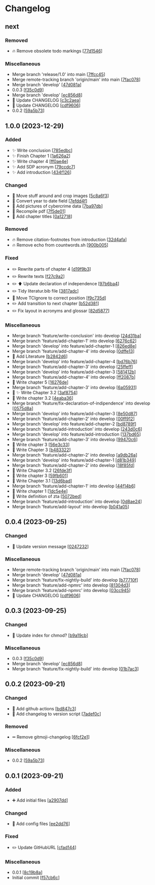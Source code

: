 # Changelog

<a name="next"></a>
## next

### Removed

- 🔥 Remove obsolete todo markings [[77d1546](https://github.com/D4sK43nguru/SeminararbeitWiSe2023/commit/77d1546710002cd0a97dbed77701ba8967fa0c7f)]

### Miscellaneous

-  Merge branch &#x27;release/1.0&#x27; into main [[7ffcc45](https://github.com/D4sK43nguru/SeminararbeitWiSe2023/commit/7ffcc4522dff2d7a77209498d1ad768ecca61bfb)]
-  Merge remote-tracking branch &#x27;origin/main&#x27; into main [[7fac078](https://github.com/D4sK43nguru/SeminararbeitWiSe2023/commit/7fac078f4ff893a065c849d7e2b86e7d4bd548f0)]
-  Merge branch &#x27;develop&#x27; [[47d081a](https://github.com/D4sK43nguru/SeminararbeitWiSe2023/commit/47d081afffb7b07629612e22a5206a9a603ca4cf)]
-  0.0.3 [[f35c0d9](https://github.com/D4sK43nguru/SeminararbeitWiSe2023/commit/f35c0d91ed1968375c5659df5cf4a1eab3ac51d0)]
-  Merge branch &#x27;develop&#x27; [[ec856d8](https://github.com/D4sK43nguru/SeminararbeitWiSe2023/commit/ec856d886f5017c785eeed306cf0ec056f6eca1a)]
- 📝 Update CHANGELOG [[c3c2aea](https://github.com/D4sK43nguru/SeminararbeitWiSe2023/commit/c3c2aeabc234f97cb6dcb6d9947ea751a841baef)]
- 📝 Update CHANGELOG [[cdf9606](https://github.com/D4sK43nguru/SeminararbeitWiSe2023/commit/cdf960674ee1395fc989abcb87e27fb0bdbe6c62)]
-  0.0.2 [[59a5b73](https://github.com/D4sK43nguru/SeminararbeitWiSe2023/commit/59a5b7364e7df4b56fe038f96adbfe3ae7b16b86)]


<a name="1.0.0"></a>
## 1.0.0 (2023-12-29)

### Added

- ✨ Write conclusion [[785edbc](https://github.com/D4sK43nguru/SeminararbeitWiSe2023/commit/785edbce0978186e4fdc1be937f97050292ff000)]
- ✨ Finish Chapter 1 [[1a626a2](https://github.com/D4sK43nguru/SeminararbeitWiSe2023/commit/1a626a2e704162999947461d9b3b1fb42b74f3ec)]
- ✨ Write chapter 4 [[ff0ae4e](https://github.com/D4sK43nguru/SeminararbeitWiSe2023/commit/ff0ae4e2653714ab96d2d36231528c1bc327aebd)]
- ✨ Add SDP acronym [[79ccdc7](https://github.com/D4sK43nguru/SeminararbeitWiSe2023/commit/79ccdc7e8a7faaec36de65f080d8a958f68b2d5e)]
- ✨ Add introduction [[434f126](https://github.com/D4sK43nguru/SeminararbeitWiSe2023/commit/434f1262df0544f85993886914cbd65cfc260d86)]

### Changed

- 💄 Move stuff around and crop images [[5c8a6f3](https://github.com/D4sK43nguru/SeminararbeitWiSe2023/commit/5c8a6f300aca00b3fde4d506b5370e4b6be2b1c4)]
- 🎨 Convert year to date field [[7efdd4f](https://github.com/D4sK43nguru/SeminararbeitWiSe2023/commit/7efdd4f2e60cbe3050a4d2a8aedeac91c907f07f)]
- 💄 Add pictures of cybercrime data [[7ba97db](https://github.com/D4sK43nguru/SeminararbeitWiSe2023/commit/7ba97db980e6fe4963309a98e18e16a06c1d0bbb)]
- 🎨 Recompile pdf [[7f5de01](https://github.com/D4sK43nguru/SeminararbeitWiSe2023/commit/7f5de014045afae664d47fa55d441397423f12d5)]
- 🎨 Add chapter titles [[0a12718](https://github.com/D4sK43nguru/SeminararbeitWiSe2023/commit/0a12718fc959af2e9dd4ecfc0a464856b68f0b21)]

### Removed

- 🔥 Remove citation-footnotes from introduction [[32d4afa](https://github.com/D4sK43nguru/SeminararbeitWiSe2023/commit/32d4afa926c20424d23819558c84af7cbc723abc)]
- 🔥 Remove echo from countwords.sh [[900b005](https://github.com/D4sK43nguru/SeminararbeitWiSe2023/commit/900b00574021f9ce3b0e5ee46236f33659738658)]

### Fixed

- ✏️ Rewrite parts of chapter 4 [[d19f9b3](https://github.com/D4sK43nguru/SeminararbeitWiSe2023/commit/d19f9b36511b364d8308287f9ce5136a16402963)]
- ✏️ Rewrite texts [[f27c9a2](https://github.com/D4sK43nguru/SeminararbeitWiSe2023/commit/f27c9a2f0153df16cf84b7ff826485be0a501176)]
- ✏️ ⬆️ Update declaration of independence [[97b6ba4](https://github.com/D4sK43nguru/SeminararbeitWiSe2023/commit/97b6ba4fbd4e4979ba55764bc7b1aa53eccc0211)]
- ✏️ Tidy literatur.bib file [[3817adc](https://github.com/D4sK43nguru/SeminararbeitWiSe2023/commit/3817adc51560c5d44ae8bcc318cc6a6350457df2)]
- 🐛 Move TCIgnore to correct position [[f9c735d](https://github.com/D4sK43nguru/SeminararbeitWiSe2023/commit/f9c735dabd7962502338bfa79903733874952d1a)]
- ✏️ Add transition to next chapter [[b52d381](https://github.com/D4sK43nguru/SeminararbeitWiSe2023/commit/b52d381573d1641fbb52f9baef39e6f85067fb9e)]
- ✏️ Fix layout in acronyms and glossar [[82d5877](https://github.com/D4sK43nguru/SeminararbeitWiSe2023/commit/82d5877b0c69c5613fa6b945e0baa93aec0ccbea)]

### Miscellaneous

-  Merge branch &#x27;feature/write-conclusion&#x27; into develop [[24d31ba](https://github.com/D4sK43nguru/SeminararbeitWiSe2023/commit/24d31baa857daecc09a0f680b4bba4f7cc794650)]
-  Merge branch &#x27;feature/add-chapter-1&#x27; into develop [[6276c62](https://github.com/D4sK43nguru/SeminararbeitWiSe2023/commit/6276c62d71e0b3f2b9e9e1c0a0007f55e98cbcf5)]
-  Merge branch &#x27;develop&#x27; into feature/add-chapter-1 [[826ed8e](https://github.com/D4sK43nguru/SeminararbeitWiSe2023/commit/826ed8e5915fc054256010a7fca7e7921cb9db83)]
-  Merge branch &#x27;feature/add-chapter-4&#x27; into develop [[0dffe13](https://github.com/D4sK43nguru/SeminararbeitWiSe2023/commit/0dffe13c8b9a3876c87bdc7c4456a79bc7a2e4ed)]
- 📖 Add Literature [[b2842d6](https://github.com/D4sK43nguru/SeminararbeitWiSe2023/commit/b2842d6d774d124017bf3f2648b8c9fe94aa0c41)]
-  Merge branch &#x27;develop&#x27; into feature/add-chapter-4 [[bd76b76](https://github.com/D4sK43nguru/SeminararbeitWiSe2023/commit/bd76b76f1030817badbb478150afeb2c85d39af4)]
-  Merge branch &#x27;feature/add-chapter-3&#x27; into develop [[25ffeff](https://github.com/D4sK43nguru/SeminararbeitWiSe2023/commit/25ffeff7a60fd0af1bcb9318f967f261b6eab0b6)]
-  Merge branch &#x27;develop&#x27; into feature/add-chapter-3 [[581412b](https://github.com/D4sK43nguru/SeminararbeitWiSe2023/commit/581412b82c7cc9361e082707c89532135fb51393)]
-  Merge branch &#x27;feature/add-chapter-4&#x27; into develop [[ff2087b](https://github.com/D4sK43nguru/SeminararbeitWiSe2023/commit/ff2087bd33fade5c1332f949f1208603cb3f2215)]
- 🚧 Write chapter 5 [[16276de](https://github.com/D4sK43nguru/SeminararbeitWiSe2023/commit/16276deddd416bffab24f910f337ae13da69cad2)]
-  Merge branch &#x27;feature/add-chapter-3&#x27; into develop [[6a05931](https://github.com/D4sK43nguru/SeminararbeitWiSe2023/commit/6a05931efece47833c843ae0352de248a144b253)]
- 🚧 ✨ Write Chapter 3.2 [[3af8754](https://github.com/D4sK43nguru/SeminararbeitWiSe2023/commit/3af8754842eb18637bcb92ffca34be78615819f4)]
- 🚧 Write chapter 3.2 [[4eaba36](https://github.com/D4sK43nguru/SeminararbeitWiSe2023/commit/4eaba360ab4291ee5b6402a67b4e47835ea55b2a)]
-  Merge branch &#x27;feature/fix-declaration-of-indipendence&#x27; into develop [[0575d8a](https://github.com/D4sK43nguru/SeminararbeitWiSe2023/commit/0575d8a27c1e9ec85a175964122f894ab91d5565)]
-  Merge branch &#x27;develop&#x27; into feature/add-chapter-3 [[8e50d87](https://github.com/D4sK43nguru/SeminararbeitWiSe2023/commit/8e50d870c93b63a48d2fe4ecd518643199beb079)]
-  Merge branch &#x27;feature/add-chapter-2&#x27; into develop [[00ff912](https://github.com/D4sK43nguru/SeminararbeitWiSe2023/commit/00ff9126b7fca12dfe6d95d994d9dac79f08415f)]
-  Merge branch &#x27;develop&#x27; into feature/add-chapter-2 [[bd8789f](https://github.com/D4sK43nguru/SeminararbeitWiSe2023/commit/bd8789f5152c00b97006d042698aeda781251fc4)]
-  Merge branch &#x27;feature/add-introduction&#x27; into develop [[243d0c6](https://github.com/D4sK43nguru/SeminararbeitWiSe2023/commit/243d0c6d480d22f553363d4eb2f817e1227dc976)]
-  Merge branch &#x27;develop&#x27; into feature/add-introduction [[137bd65](https://github.com/D4sK43nguru/SeminararbeitWiSe2023/commit/137bd65691751e915ccda75eb6c98a6d23c41d6a)]
-  Merge branch &#x27;feature/add-chapter-3&#x27; into develop [[99470c6](https://github.com/D4sK43nguru/SeminararbeitWiSe2023/commit/99470c6aef58cc7a27ead50a41e085e67aa6a6d9)]
- 🚧 Write chapter 3 [[56e3c33](https://github.com/D4sK43nguru/SeminararbeitWiSe2023/commit/56e3c333b6a4ddec9db4d14465d3392e739142a5)]
- 🚧 Write Chapter 3 [[b483322](https://github.com/D4sK43nguru/SeminararbeitWiSe2023/commit/b4833223dc43c75864b6117f0dbca8b06a8e0093)]
-  Merge branch &#x27;feature/add-chapter-2&#x27; into develop [[a9db26a](https://github.com/D4sK43nguru/SeminararbeitWiSe2023/commit/a9db26a39a89c76ff9c49c824f6df7b97d85c817)]
-  Merge branch &#x27;develop&#x27; into feature/add-chapter-1 [[d81b349](https://github.com/D4sK43nguru/SeminararbeitWiSe2023/commit/d81b34951f9d526e9dc20835f1549313257186d0)]
-  Merge branch &#x27;feature/add-chapter-2&#x27; into develop [[18f85fd](https://github.com/D4sK43nguru/SeminararbeitWiSe2023/commit/18f85fdc6e420a2d7af779da5f6b9c22408867a5)]
- 🚧 Write Chapter 3.2 [[26fde3f](https://github.com/D4sK43nguru/SeminararbeitWiSe2023/commit/26fde3f3b69c394a75e7dda6f389a2e58b3b9608)]
- 🚧 Write chapter 3 [[59fb601](https://github.com/D4sK43nguru/SeminararbeitWiSe2023/commit/59fb601ce798e33b6dfa7bc483f0f58fa0ab3a54)]
- 🚧 Write Chapter 3.1 [[13d6bad](https://github.com/D4sK43nguru/SeminararbeitWiSe2023/commit/13d6bad4049c5940806fb5f8ab4baa438fc0f3d4)]
-  Merge branch &#x27;feature/add-chapter-1&#x27; into develop [[44f14b6](https://github.com/D4sK43nguru/SeminararbeitWiSe2023/commit/44f14b6ca58827d4b81597327f926971777c99d4)]
- 🚧 Write chapter 1 [[1dc5e4e](https://github.com/D4sK43nguru/SeminararbeitWiSe2023/commit/1dc5e4e372e8f839c6cb7d4559e77a4e4710599c)]
- 🚧 Write definition of zta [[5072bed](https://github.com/D4sK43nguru/SeminararbeitWiSe2023/commit/5072bed05977641d7ee171aa6b15f0cd14cb4c7d)]
-  Merge branch &#x27;feature/add-introduction&#x27; into develop [[0d8ae24](https://github.com/D4sK43nguru/SeminararbeitWiSe2023/commit/0d8ae244b0147b0c62a91ce318412c5e09789c0d)]
-  Merge branch &#x27;feature/add-layout&#x27; into develop [[b041a05](https://github.com/D4sK43nguru/SeminararbeitWiSe2023/commit/b041a059ac65955f508b9159a672947c4dfa7335)]


<a name="0.0.4"></a>
## 0.0.4 (2023-09-25)

### Changed

- 🎨 Update version message [[0247232](https://github.com/D4sK43nguru/SeminararbeitWiSe2023/commit/024723263375f7bad1aa7203a78ba759c38eb4c1)]

### Miscellaneous

-  Merge remote-tracking branch &#x27;origin/main&#x27; into main [[7fac078](https://github.com/D4sK43nguru/SeminararbeitWiSe2023/commit/7fac078f4ff893a065c849d7e2b86e7d4bd548f0)]
-  Merge branch &#x27;develop&#x27; [[47d081a](https://github.com/D4sK43nguru/SeminararbeitWiSe2023/commit/47d081afffb7b07629612e22a5206a9a603ca4cf)]
-  Merge branch &#x27;feature/fix-nightly-build&#x27; into develop [[b77710f](https://github.com/D4sK43nguru/SeminararbeitWiSe2023/commit/b77710fb6696e734b9bbac80be36119985113bf9)]
-  Merge branch &#x27;feature/add-npmrc&#x27; into develop [[81304d3](https://github.com/D4sK43nguru/SeminararbeitWiSe2023/commit/81304d30a5a7776e1b5954dd6c3df1a5a9d9e390)]
-  Merge branch &#x27;feature/add-npmrc&#x27; into develop [[03cc945](https://github.com/D4sK43nguru/SeminararbeitWiSe2023/commit/03cc9451bf60e0f08379c57eca6951aa6c62da36)]
- 📝 Update CHANGELOG [[cdf9606](https://github.com/D4sK43nguru/SeminararbeitWiSe2023/commit/cdf960674ee1395fc989abcb87e27fb0bdbe6c62)]


<a name="0.0.3"></a>
## 0.0.3 (2023-09-25)

### Changed

- 🔧 Update index for chmod? [[b9a19cb](https://github.com/D4sK43nguru/SeminararbeitWiSe2023/commit/b9a19cbf62b2905cb112778d4c6128bc6e68bd38)]

### Miscellaneous

-  0.0.3 [[f35c0d9](https://github.com/D4sK43nguru/SeminararbeitWiSe2023/commit/f35c0d91ed1968375c5659df5cf4a1eab3ac51d0)]
-  Merge branch &#x27;develop&#x27; [[ec856d8](https://github.com/D4sK43nguru/SeminararbeitWiSe2023/commit/ec856d886f5017c785eeed306cf0ec056f6eca1a)]
-  Merge branch &#x27;feature/fix-nightly-build&#x27; into develop [[01b7ac3](https://github.com/D4sK43nguru/SeminararbeitWiSe2023/commit/01b7ac3a5129c6c409199b45e8524d5691f4ca0d)]


<a name="0.0.2"></a>
## 0.0.2 (2023-09-21)

### Changed

- 🔧 Add github actions [[bd847c3](https://github.com/D4sK43nguru/SeminararbeitWiSe2023/commit/bd847c311c8b7b12041246f231638e0c6bf30cd7)]
- 🔧 Add changelog to version script [[7adef0c](https://github.com/D4sK43nguru/SeminararbeitWiSe2023/commit/7adef0cf72cc3165e4671b17ea01e5c8856d26c3)]

### Removed

- ➖ Remove gitmoji-changelog [[6fcf2e1](https://github.com/D4sK43nguru/SeminararbeitWiSe2023/commit/6fcf2e1f8a9c6421da29a8837a0358a41d007276)]

### Miscellaneous

-  0.0.2 [[59a5b73](https://github.com/D4sK43nguru/SeminararbeitWiSe2023/commit/59a5b7364e7df4b56fe038f96adbfe3ae7b16b86)]


<a name="0.0.1"></a>
## 0.0.1 (2023-09-21)

### Added

- ➕ Add initial files [[a2907dd](https://github.com/D4sK43nguru/SeminararbeitWiSe2023/commit/a2907dd5525a98282379dfa42ceb1717229b2458)]

### Changed

- 🔧 Add config files [[ee2dd76](https://github.com/D4sK43nguru/SeminararbeitWiSe2023/commit/ee2dd767c1cd7e28c4d4eefc409e7fa738744552)]

### Fixed

- ✏️ Update GitHubURL [[cfad144](https://github.com/D4sK43nguru/SeminararbeitWiSe2023/commit/cfad1447f05feb004eb1705c7026fbe15e36c7cf)]

### Miscellaneous

-  0.0.1 [[8c19b8a](https://github.com/D4sK43nguru/SeminararbeitWiSe2023/commit/8c19b8a02bf0c5093324c18a786d0fff40c4a739)]
-  Initial commit [[f57cb6c](https://github.com/D4sK43nguru/SeminararbeitWiSe2023/commit/f57cb6cef22028427974d1e25ac0196fb24ee029)]


